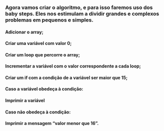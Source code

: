 ### Agora vamos criar o algoritmo, e para isso faremos uso dos baby steps. Eles nos estimulam a dividir grandes e complexos problemas em pequenos e simples.

#### Adicionar o array;
#### Criar uma variável com valor 0;
#### Criar um loop que percorre o array;
#### Incrementar a variável com o valor correspondente a cada loop;
#### Criar um if com a condição de a variável ser maior que 15;
#### Caso a variável obedeça à condição:
#### Imprimir a variável
#### Caso não obedeça à condição:
#### Imprimir a mensagem “valor menor que 16”.